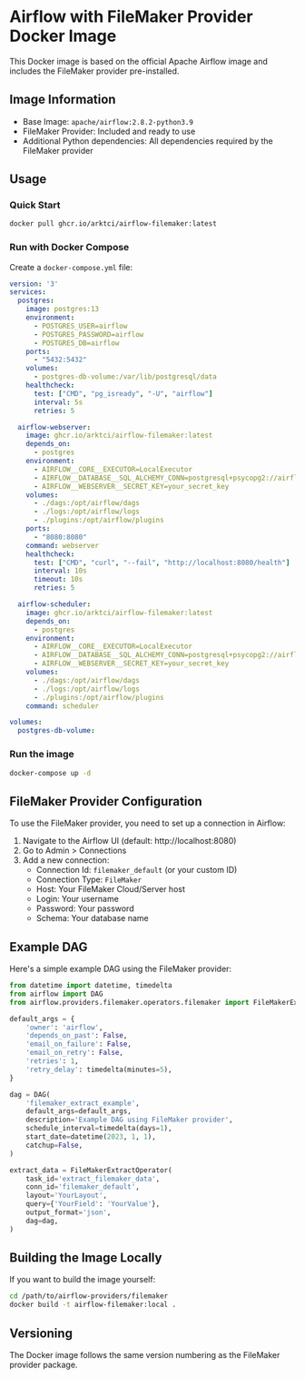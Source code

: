 # Airflow with FileMaker Provider Docker Image

This Docker image is based on the official Apache Airflow image and includes the FileMaker provider pre-installed.

## Image Information

- Base Image: `apache/airflow:2.8.2-python3.9`
- FileMaker Provider: Included and ready to use
- Additional Python dependencies: All dependencies required by the FileMaker provider

## Usage

### Quick Start

```bash
docker pull ghcr.io/arktci/airflow-filemaker:latest
```

### Run with Docker Compose

Create a `docker-compose.yml` file:

```yaml
version: '3'
services:
  postgres:
    image: postgres:13
    environment:
      - POSTGRES_USER=airflow
      - POSTGRES_PASSWORD=airflow
      - POSTGRES_DB=airflow
    ports:
      - "5432:5432"
    volumes:
      - postgres-db-volume:/var/lib/postgresql/data
    healthcheck:
      test: ["CMD", "pg_isready", "-U", "airflow"]
      interval: 5s
      retries: 5

  airflow-webserver:
    image: ghcr.io/arktci/airflow-filemaker:latest
    depends_on:
      - postgres
    environment:
      - AIRFLOW__CORE__EXECUTOR=LocalExecutor
      - AIRFLOW__DATABASE__SQL_ALCHEMY_CONN=postgresql+psycopg2://airflow:airflow@postgres/airflow
      - AIRFLOW__WEBSERVER__SECRET_KEY=your_secret_key
    volumes:
      - ./dags:/opt/airflow/dags
      - ./logs:/opt/airflow/logs
      - ./plugins:/opt/airflow/plugins
    ports:
      - "8080:8080"
    command: webserver
    healthcheck:
      test: ["CMD", "curl", "--fail", "http://localhost:8080/health"]
      interval: 10s
      timeout: 10s
      retries: 5

  airflow-scheduler:
    image: ghcr.io/arktci/airflow-filemaker:latest
    depends_on:
      - postgres
    environment:
      - AIRFLOW__CORE__EXECUTOR=LocalExecutor
      - AIRFLOW__DATABASE__SQL_ALCHEMY_CONN=postgresql+psycopg2://airflow:airflow@postgres/airflow
      - AIRFLOW__WEBSERVER__SECRET_KEY=your_secret_key
    volumes:
      - ./dags:/opt/airflow/dags
      - ./logs:/opt/airflow/logs
      - ./plugins:/opt/airflow/plugins
    command: scheduler

volumes:
  postgres-db-volume:
```

### Run the image

```bash
docker-compose up -d
```

## FileMaker Provider Configuration

To use the FileMaker provider, you need to set up a connection in Airflow:

1. Navigate to the Airflow UI (default: http://localhost:8080)
2. Go to Admin > Connections
3. Add a new connection:
   - Connection Id: `filemaker_default` (or your custom ID)
   - Connection Type: `FileMaker`
   - Host: Your FileMaker Cloud/Server host
   - Login: Your username
   - Password: Your password
   - Schema: Your database name

## Example DAG

Here's a simple example DAG using the FileMaker provider:

```python
from datetime import datetime, timedelta
from airflow import DAG
from airflow.providers.filemaker.operators.filemaker import FileMakerExtractOperator

default_args = {
    'owner': 'airflow',
    'depends_on_past': False,
    'email_on_failure': False,
    'email_on_retry': False,
    'retries': 1,
    'retry_delay': timedelta(minutes=5),
}

dag = DAG(
    'filemaker_extract_example',
    default_args=default_args,
    description='Example DAG using FileMaker provider',
    schedule_interval=timedelta(days=1),
    start_date=datetime(2023, 1, 1),
    catchup=False,
)

extract_data = FileMakerExtractOperator(
    task_id='extract_filemaker_data',
    conn_id='filemaker_default',
    layout='YourLayout',
    query={'YourField': 'YourValue'},
    output_format='json',
    dag=dag,
)
```

## Building the Image Locally

If you want to build the image yourself:

```bash
cd /path/to/airflow-providers/filemaker
docker build -t airflow-filemaker:local .
```

## Versioning

The Docker image follows the same version numbering as the FileMaker provider package. 